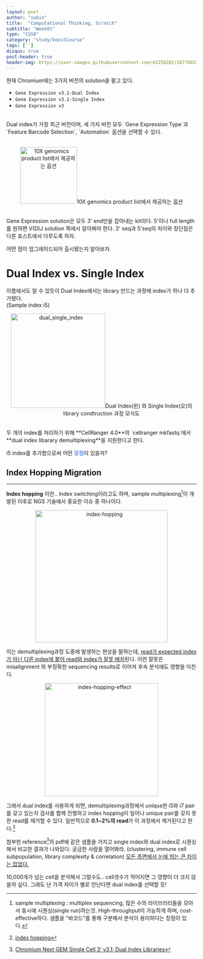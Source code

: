 ```yaml
---
layout: post
author: "subin"
title:  "Computational Thinking, Scratch"
subtitle: "Week01"
type: "CS50"
category: "study/boostCourse"
tags: ['']
disqus: true
post-header: true
header-img: https://user-images.githubusercontent.com/43258282/107766537-efb33600-6d76-11eb-9ec6-a8fd6916fce7.png
---
```


현재 Chromium에는 3가지 버전의 solution을 팔고 있다.

- `Gene Expression v3.1-Dual Index`
- `Gene Expression v3.1-Single Index`
- `Gene Expression v3`  
<br>
Dual index가 가장 최근 버전이며, 세 가지 버전 모두 `Gene Expression Type`과 `Feature Barcode Selection`, `Automation` 옵션을 선택할 수 있다.
<br><br>

<p align="center"><img src="https://user-images.githubusercontent.com/43258282/105625290-5c6b9c80-5e6b-11eb-942c-21b9e8966a31.png" alt="10X genomics product list에서 제공하는 옵션" height="150px">10X genomics product list에서 제공하는 옵션
</p>
<br>
Gene Expression solution은 모두 3' end만을 잡아내는 kit이다. 5'이나 full length를 원하면 V(D)J solution 쪽에서 알아봐야 한다. 3' seq과 5'seq의 차이와 장단점은 다른 포스트에서 다루도록 하자.

어떤 점이 업그레이드되어 출시됐는지 알아보자.

# Dual Index vs. Single Index
이름에서도 알 수 있듯이 Dual Index에서는 library 만드는 과정에 index가 하나 더 추가됐다.  
(Sample index i5)

<p align="center"><img src="https://user-images.githubusercontent.com/43258282/105625512-3515cf00-5e6d-11eb-858c-3a062cde8a7c.png" alt="dual_single_index" height="250px">Dual Index(왼) 와 Single Index(오)의 library condtruction 과정 모식도
</p>
<br>
두 개의 index를 처리하기 위해 **CellRanger 4.0**의 `cellranger mkfastq`에서 **dual index libarary demultiplexing**을 지원한다고 한다. 

i5 index를 추가함으로써 어떤 <span style="color:#6495ED">**장점**</span>이 있을까?


## Index Hopping Migration
------------------
**Index hopping** 이란..
Index switching이라고도 하며, sample multiplexing[^1]이 개발된 이후로 NGS 기술에서 중요한 이슈 중 하나이다.

<p align="center"><img src="https://user-images.githubusercontent.com/43258282/105625769-b588ff80-5e6e-11eb-8ba9-bbc4a527c078.png" alt="index-hopping" height="350px">
</p>

이는 demultiplexing과정 도중에 발생하는 현상을 말하는데, <U>read가 expected index가 아닌 다른 index에 붙어 read와 index가 잘못 배치</U>된다. 이런 잘못은 misalignment 와 부정확한 sequencing results로 이어져 후속 분석에도 영향을 미친다.

<p align="center"><img src="https://user-images.githubusercontent.com/43258282/105625823-187a9680-5e6f-11eb-8aa8-e78febfeaaa5.png" alt="index-hopping-effect" height="300px">
</p>

그래서 dual index를 사용하게 되면, demultiplexing과정에서 unique한 i5와 i7 pair를 갖고 있는지 검사를 함께 진행하고 index hopping이 일어나 unique pair를 갖지 못한 read를 제거할 수 있다. 
일반적으로 **0.1~2%의 read**가 이 과정에서 제거된다고 한다.[^2]  

첨부한 reference[^3]의 pdf에 같은 샘플을 가지고 single index와 dual index로 시퀀싱해서 비교한 결과가 나와있다. 궁금한 사람을 열어봐라. (clustering, immune cell subpopulation, library complexity & correlation) <U>모든 측면에서 눈에 띄는 큰 차이는 없었다.</U>

10,000개가 넘는 cell을 분석해서 그럴수도.. cell갯수가 적어지면 그 영향이 더 크지 않을까 싶다. 그래도 난 가격 차이가 별로 안난다면 dual index를 선택할 듯!


[^1]: sample multiplexing : multiplex sequencing, 많은 수의 라이브러리들을 모아서 동시에 시퀀싱(single run)하는것. High-throughput이 가능하게 하며, cost-effective하다. 샘플을 "바코드"를 통해 구분해서 분석이 용이하다는 장점이 있다.
[^2]: [index hopping](https://www.illumina.com/content/dam/illumina-marketing/documents/products/whitepapers/index-hopping-white-paper-770-2017-004.pdf)
[^3]: [Chromium Next GEM Single Cell 3ʹ v3.1: Dual Index Libraries](https://assets.ctfassets.net/an68im79xiti/Licpd2PiHP4hrHKDpjO89/2779c006e6317ed9ca724635b32e14e9/CG000325_TechNote_ChromiumNextGEMSingle_Cell_3___v3.1_Dual_Index_Rev_A.pdf)
